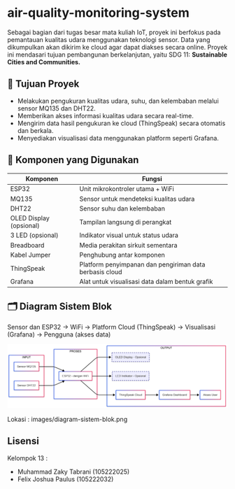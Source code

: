 # air-quality-monitoring-system

Sebagai bagian dari tugas besar mata kuliah IoT, proyek ini berfokus pada pemantauan kualitas udara menggunakan teknologi sensor. Data yang dikumpulkan akan dikirim ke cloud agar dapat diakses secara online. Proyek ini mendasari tujuan pembangunan berkelanjutan, yaitu SDG 11: **Sustainable Cities and Communities.**

## 🔄 Tujuan Proyek

- Melakukan pengukuran kualitas udara, suhu, dan kelembaban melalui sensor MQ135 dan DHT22.
- Memberikan akses informasi kualitas udara secara real-time.
- Mengirim data hasil pengukuran ke cloud (ThingSpeak) secara otomatis dan berkala.
- Menyediakan visualisasi data menggunakan platform seperti Grafana.

## 🧰 Komponen yang Digunakan

| Komponen     | Fungsi                                                  |
|--------------|-----------------------------------------------------------|
| ESP32        | Unit mikrokontroler utama + WiFi                          |
| MQ135        | Sensor untuk mendeteksi kualitas udara                    |
| DHT22        | Sensor suhu dan kelembaban                                |
| OLED Display (opsional) | Tampilan langsung di perangkat                 |
| 3 LED (opsional) | Indikator visual untuk status udara                   |
| Breadboard   | Media perakitan sirkuit sementara                         |
| Kabel Jumper | Penghubung antar komponen                                 |
| ThingSpeak   | Platform penyimpanan dan pengiriman data berbasis cloud   |
| Grafana      | Alat untuk visualisasi data dalam bentuk grafik           |

## 🗂️ Diagram Sistem Blok

Sensor dan ESP32 → WiFi → Platform Cloud (ThingSpeak) → Visualisasi (Grafana) → Pengguna (akses data)

![Diagram Sistem Blok](images/diagram-sistem-blok.png) 

Lokasi : images/diagram-sistem-blok.png

## Lisensi

Kelompok 13 :
- Muhammad Zaky Tabrani (105222025)
- Felix Joshua Paulus (105222032)

